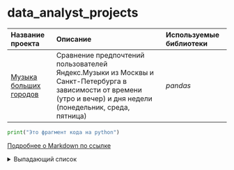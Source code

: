 # data_analyst_projects


| Название проекта | Описание | Используемые библиотеки | 
| :---------------------- | :---------------------- | :---------------------- |
| [Музыка больших городов](big_cities_music) | Сравнение предпочтений пользователей Яндекс.Музыки из Москвы и Санкт-Петербурга в зависимости от времени (утро и вечер) и дня недели (понедельник, среда, пятница)| *pandas* |



```python
print("Это фрагмент кода на python")
```
[Подробнее о Markdown по ссылке](https://daringfireball.net/projects/markdown/)

<details><summary>Выпадающий список</summary>

   1. First item must be preceeded with an empty line.
   1. Markdown renders **perfectly**.
   1. Extra item.

</details>
